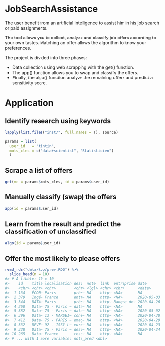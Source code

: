 
<!-- README.md is generated from README.Rmd. Please edit that file -->

# JobSearchAssistance

The user benefit from an artificial intelligence to assist him in his
job search or paid assignments.

The tool allows you to collect, analyze and classify job offers
according to your own tastes. Matching an offer allows the algorithm to
know your preferences.

The project is divided into three phases:

  - Data collection using web scrapping with the get() function.
  - The app() function allows you to swap and classify the offers.
  - Finally, the algo() function analyze the remaining offers and
    predict a sensitivity score.

# Application

## Identify research using keywords

``` r
lapply(list.files("inst/", full.names = T), source)
```

``` r
params = list(
  user_id   = "tintin",
  mots_cles = c("data+scientist", "Statisticien")
  )
```

## Scrape a list of offers

``` r
get(mc = params$mots_cles, id = params$user_id)
```

## Manually classify (swap) the offers

``` r
app(id = params$user_id)
```

## Learn from the result and predict the classification of unclassified

``` r
algo(id = params$user_id)
```

## Offer the most likely to please offers

``` r
read_rds("data/top/prev.RDS") %>% 
  slice_head(n = 10)
#> # A tibble: 10 x 10
#>    id    title localisation desc  note  link  entreprise date       score_pred
#>    <chr> <chr> <chr>        <chr> <lgl> <chr> <chr>      <date>          <dbl>
#>  1 134   ÉCON~ Paris        prés~ NA    http~ <NA>       NA              0.905
#>  2 379   Ingé~ France       entr~ NA    http~ <NA>       2020-05-03      0.614
#>  3 344   DATA~ Paris        prés~ NA    http~ Banque de~ 2020-04-26      0.568
#>  4 260   Data~ 75 - Paris ~ data~ NA    http~ <NA>       NA              0.546
#>  5 382   Data~ 75 - Paris ~ data~ NA    http~ <NA>       2020-05-02      0.546
#>  6 396   Data~ 13 - MARSEI~ cons~ NA    http~ <NA>       2020-04-30      0.391
#>  7 412   Data~ 75 - PARIS ~ emag~ NA    http~ <NA>       2020-04-29      0.368
#>  8 332   DEVE~ 92 - ISSY L~ eure~ NA    http~ <NA>       2020-04-23      0.309
#>  9 328   Data~ 75 - Paris ~ desc~ NA    http~ <NA>       2020-04-24      0.287
#> 10 265   Data~ France       resu~ NA    http~ <NA>       NA              0.252
#> # ... with 1 more variable: note_pred <dbl>
```
